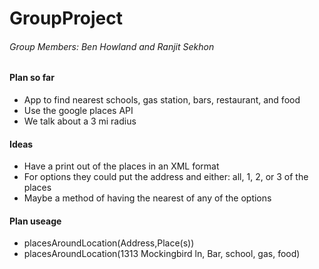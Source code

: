 # GroupProject

###### Group Members: Ben Howland and Ranjit Sekhon


#### Plan so far
* App to find nearest schools, gas station, bars, restaurant, and food
* Use the google places API
* We talk about a 3 mi radius


#### Ideas
* Have a print out of the places in an XML format
* For options they could put the address and either: all, 1, 2, or 3 of the places
* Maybe a method of having the nearest of any of the options

#### Plan useage
* placesAroundLocation(Address,Place(s))
* placesAroundLocation(1313 Mockingbird ln, Bar, school, gas, food)